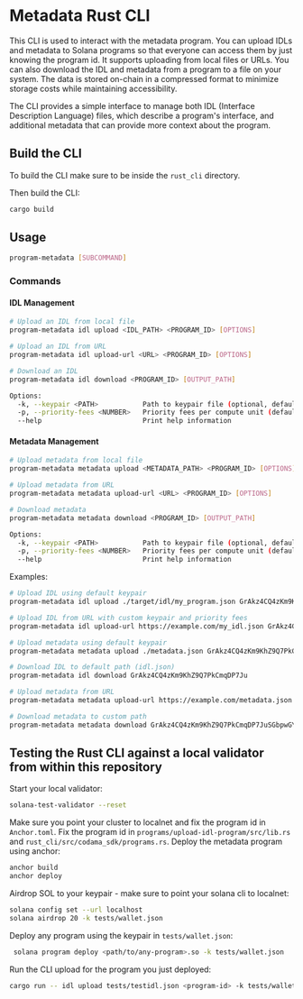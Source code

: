 # Metadata Rust CLI

This CLI is used to interact with the metadata program. You can upload IDLs and metadata to Solana programs so that everyone can access them by just knowing the program id. It supports uploading from local files or URLs. You can also download the IDL and metadata from a program to a file on your system. The data is stored on-chain in a compressed format to minimize storage costs while maintaining accessibility.

The CLI provides a simple interface to manage both IDL (Interface Description Language) files, which describe a program's interface, and additional metadata that can provide more context about the program.

## Build the CLI

To build the CLI make sure to be inside the `rust_cli` directory.

Then build the CLI:

```bash
cargo build
```

## Usage

```bash
program-metadata [SUBCOMMAND]
```

### Commands

#### IDL Management

```bash
# Upload an IDL from local file
program-metadata idl upload <IDL_PATH> <PROGRAM_ID> [OPTIONS]

# Upload an IDL from URL
program-metadata idl upload-url <URL> <PROGRAM_ID> [OPTIONS]

# Download an IDL
program-metadata idl download <PROGRAM_ID> [OUTPUT_PATH]

Options:
  -k, --keypair <PATH>           Path to keypair file (optional, defaults to config)
  -p, --priority-fees <NUMBER>   Priority fees per compute unit (default: 0)
  --help                         Print help information
```

#### Metadata Management

```bash
# Upload metadata from local file
program-metadata metadata upload <METADATA_PATH> <PROGRAM_ID> [OPTIONS]

# Upload metadata from URL
program-metadata metadata upload-url <URL> <PROGRAM_ID> [OPTIONS]

# Download metadata
program-metadata metadata download <PROGRAM_ID> [OUTPUT_PATH]

Options:
  -k, --keypair <PATH>           Path to keypair file (optional, defaults to config)
  -p, --priority-fees <NUMBER>   Priority fees per compute unit (default: 0)
  --help                         Print help information
```

Examples:

```bash
# Upload IDL using default keypair
program-metadata idl upload ./target/idl/my_program.json GrAkz4CQ4zKm9KhZ9Q7PkCmqDP7JuSGbpwGY8dxKt6Kj

# Upload IDL from URL with custom keypair and priority fees
program-metadata idl upload-url https://example.com/my_idl.json GrAkz4CQ4zKm9KhZ9Q7PkCmqDP7JuSGbpwGY8dxKt6Kj -k ./my-keypair.json -p 1000

# Upload metadata using default keypair
program-metadata metadata upload ./metadata.json GrAkz4CQ4zKm9KhZ9Q7PkCmqDP7JuSGbpwGY8dxKt6Kj

# Download IDL to default path (idl.json)
program-metadata idl download GrAkz4CQ4zKm9KhZ9Q7PkCmqDP7Ju

# Upload metadata from URL
program-metadata metadata upload-url https://example.com/metadata.json GrAkz4CQ4zKm9KhZ9Q7PkCmqDP7JuSGbpwGY8dxKt6Kj

# Download metadata to custom path
program-metadata metadata download GrAkz4CQ4zKm9KhZ9Q7PkCmqDP7JuSGbpwGY8dxKt6Kj ./my-metadata.json
```

## Testing the Rust CLI against a local validator from within this repository

Start your local validator:

```bash
solana-test-validator --reset
```

Make sure you point your cluster to localnet and fix the program id in `Anchor.toml`.
Fix the program id in `programs/upload-idl-program/src/lib.rs` and `rust_cli/src/codama_sdk/programs.rs`.
Deploy the metadata program using anchor:

```bash
anchor build
anchor deploy
```

Airdrop SOL to your keypair - make sure to point your solana cli to localnet:

```bash
solana config set --url localhost
solana airdrop 20 -k tests/wallet.json  
```

Deploy any program using the keypair in `tests/wallet.json`:

```bash
 solana program deploy <path/to/any-program>.so -k tests/wallet.json
```

Run the CLI upload for the program you just deployed:

```bash
cargo run -- idl upload tests/testidl.json <program-id> -k tests/wallet.json -p 0
```

